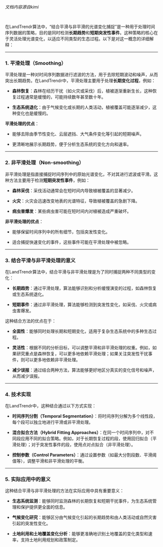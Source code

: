 
<br>

*文档内容源自kimi*

<br>

在LandTrendr算法中，“结合平滑与非平滑的光谱变化捕捉”是一种用于处理时间序列数据的策略，目的是同时检测**长期趋势**和**短期突发性事件**。这种策略的核心在于灵活处理光谱变化，以适应不同类型的生态过程。以下是对这一概念的详细解释：

---

### 1. **平滑处理（Smoothing）**

平滑处理是一种对时间序列数据进行滤波的方法，用于去除短期波动和噪声，从而突出长期趋势。在LandTrendr中，平滑处理主要用于处理**长期变化过程**，例如：

- **森林恢复**：森林在经历干扰（如火灾或采伐）后，植被逐渐重新生长，这种恢复过程通常是缓慢的，可能持续数年甚至数十年。
    
- **生态系统退化**：由于气候变化或长期的人类活动，植被覆盖可能逐渐减少，这种变化也是缓慢的。
    

**平滑处理的优点**：

- 能够去除由季节性变化、云层遮挡、大气条件变化等引起的短期噪声。
    
- 更清晰地展示长期趋势，便于分析生态系统的变化方向和速率。
    

---

### 2. **非平滑处理（Non-smoothing）**

非平滑处理是指直接捕捉时间序列中的原始光谱变化，不对其进行滤波或平滑。这种方法主要用于检测**短期突发性事件**，例如：

- **森林采伐**：采伐活动通常会在短时间内导致植被覆盖的显著减少。
    
- **火灾**：火灾会迅速改变地表的光谱特征，导致植被覆盖的急剧下降。
    
- **病虫害爆发**：某些病虫害可能在短时间内对植被造成严重破坏。
    

**非平滑处理的优点**：

- 能够保留时间序列中的所有细节，包括突发性变化。
    
- 适合捕捉快速变化的事件，这些事件可能在平滑处理中被忽略。
    

---

### 3. **结合平滑与非平滑处理的意义**

在LandTrendr算法中，结合平滑与非平滑处理是为了同时捕捉两种不同类型的变化：

- **长期趋势**：通过平滑处理，算法能够识别和分析缓慢演变的过程，如森林恢复或生态系统退化。
    
- **短期事件**：通过非平滑处理，算法能够检测到突发性变化，如采伐、火灾或病虫害爆发。
    

这种结合方法的优点在于：

- **全面性**：能够同时处理长期和短期变化，适用于复杂生态系统中的多种生态过程。
    
- **灵活性**：根据不同的分析目标，可以调整平滑和非平滑处理的权重。例如，如果研究重点是森林恢复，可以更多地依赖平滑处理；如果关注突发性干扰事件，则可以更多地依赖非平滑处理。
    
- **减少误报**：通过结合两种方法，算法能够更好地区分真实的变化信号和噪声，从而减少误报。
    

---

### 4. **技术实现**

在LandTrendr中，这种结合通过以下方式实现：

- **时间序列分割（Temporal Segmentation）**：将时间序列分解为多个线性段，每个段可以独立地进行平滑或非平滑处理。
    
- **混合拟合方法（Hybrid Fitting Approaches）**：在同一个时间序列中，对不同段应用不同的拟合策略。例如，对于长期恢复过程的段，使用回归拟合（平滑处理）；对于突发性事件的段，使用点对点拟合（非平滑处理）。
    
- **控制参数（Control Parameters）**：通过设置参数（如最大分割段数、平滑阈值等），调整平滑和非平滑处理的平衡。
    

---

### 5. **实际应用中的意义**

这种结合平滑与非平滑处理的方法在实际应用中具有重要意义：

- **生态系统监测**：能够同时监测森林的长期恢复和短期干扰事件，为生态系统管理和保护提供更全面的信息。
    
- **气候变化研究**：能够区分由气候变化引起的长期趋势和由人类活动或自然灾害引起的突发性变化。
    
- **土地利用和土地覆盖变化分析**：能够更准确地识别土地覆盖的变化类型和速率，支持土地利用规划和政策制定。